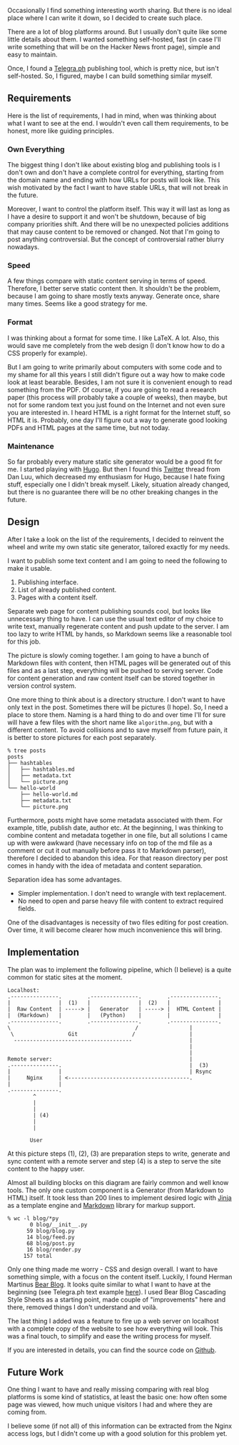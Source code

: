 Occasionally I find something interesting worth sharing. But there is no ideal
place where I can write it down, so I decided to create such place.

There are a lot of blog platforms around. But I usually don't quite like some
little details about them. I wanted something self-hosted, fast (in case I'll
write something that will be on the Hacker News front page), simple and easy to
maintain.

Once, I found a [Telegra.ph][1] publishing tool, which is pretty nice, but
isn't self-hosted. So, I figured, maybe I can build something similar myself.

## Requirements

Here is the list of requirements, I had in mind, when was thinking about what I
want to see at the end. I wouldn't even call them requirements, to be honest,
more like guiding principles.

### Own Everything

The biggest thing I don't like about existing blog and publishing tools is I
don't own and don't have a complete control for everything, starting from the
domain name and ending with how URLs for posts will look like. This wish
motivated by the fact I want to have stable URLs, that will not break in the
future.

Moreover, I want to control the platform itself. This way it will last as long
as I have a desire to support it and won't be shutdown, because of big company
priorities shift. And there will be no unexpected policies additions that may
cause content to be removed or changed. Not that I'm going to post anything
controversial. But the concept of controversial rather blurry nowadays.

### Speed

A few things compare with static content serving in terms of speed. Therefore,
I better serve static content then. It shouldn't be the problem, because I am
going to share mostly texts anyway. Generate once, share many times. Seems like
a good strategy for me.

### Format

I was thinking about a format for some time. I like LaTeX. A lot. Also, this
would save me completely from the web design (I don't know how to do a CSS
properly for example).

But I am going to write primarily about computers with some code and to my
shame for all this years I still didn't figure out a way how to make code look
at least bearable. Besides, I am not sure it is convenient enough to read
something from the PDF. Of course, if you are going to read a research paper
(this process will probably take a couple of weeks), then maybe, but not for
some random text you just found on the Internet and not even sure you are
interested in. I heard HTML is a right format for the Internet stuff, so HTML
it is. Probably, one day I'll figure out a way to generate good looking PDFs
and HTML pages at the same time, but not today.

### Maintenance

So far probably every mature static site generator would be a good fit for me.
I started playing with [Hugo][2]. But then I found this [Twitter][3] thread from
Dan Luu, which decreased my enthusiasm for Hugo, because I hate fixing stuff,
especially one I didn't break myself. Likely, situation already changed, but
there is no guarantee there will be no other breaking changes in the future.

## Design

After I take a look on the list of the requirements, I decided to reinvent the
wheel and write my own static site generator, tailored exactly for my needs.

I want to publish some text content and I am going to need the following to make
it usable.

1. Publishing interface.
2. List of already published content.
3. Pages with a content itself.

Separate web page for content publishing sounds cool, but looks like unnecessary
thing to have. I can use the usual text editor of my choice to write text,
manually regenerate content and push update to the server. I am too lazy to
write HTML by hands, so Markdown seems like a reasonable tool for this job.

The picture is slowly coming together. I am going to have a bunch of Markdown
files with content, then HTML pages will be generated out of this files and as
a last step, everything will be pushed to serving server. Code for content
generation and raw content itself can be stored together in version control
system.

One more thing to think about is a directory structure. I don't want to
have only text in the post. Sometimes there will be pictures (I hope). So, I
need a place to store them. Naming is a hard thing to do and over time I'll
for sure will have a few files with the short name like `algorithm.png`, but
with a different content. To avoid collisions and to save myself from future
pain, it is better to store pictures for each post separately.

```
% tree posts
posts
├── hashtables
│   ├── hashtables.md
│   ├── metadata.txt
│   └── picture.png
└── hello-world
    ├── hello-world.md
    ├── metadata.txt
    └── picture.png
```

Furthermore, posts might have some metadata associated with them. For example,
title, publish date, author etc. At the beginning, I was thinking to combine
content and metadata together in one file, but all solutions I came up with were
awkward (have necessary info on top of the md file as a comment or cut it out
manually before pass it to Markdown parser), therefore I decided to abandon
this idea. For that reason directory per post comes in handy with the idea of
metadata and content separation.

Separation idea has some advantages.

* Simpler implementation. I don't need to wrangle with text replacement.
* No need to open and parse heavy file with content to extract required fields.

One of the disadvantages is necessity of two files editing for post creation.
Over time, it will become clearer how much inconvenience this will bring.


## Implementation

The plan was to implement the following pipeline, which (I believe) is a quite
common for static sites at the moment.

```
Localhost:
.---------------.        .---------------.        .---------------.
|               |  (1)   |               |  (2)   |               |
|  Raw Content  | -----> |   Generator   | -----> |  HTML Content |
|  (Markdown)   |        |   (Python)    |        |               |
.---------------.        .---------------.        .---------------.
\                                       /                |
 \                 Git                 /                 |
  -------------------------------------                  | 
                                                         |
                                                         |
Remote server:                                           |
.---------------.                                        |  (3)
|               |                                        | Rsync
|     Nginx     | <--------------------------------------.
|               |
.---------------.
        ^
        |
        |
        | (4)
        |
        |

       User
```

At this picture steps (1), (2), (3) are preparation steps to write, generate
and sync content with a remote server and step (4) is a step to serve the
site content to the happy user.

Almost all building blocks on this diagram are fairly common and well know
tools. The only one custom component is a Generator (from Markdown to HTML)
itself. It took less than 200 lines to implement desired logic with [Jinja][4]
as a template engine and [Markdown][5] library for markup support.

```
% wc -l blog/*py
       0 blog/__init__.py
      59 blog/blog.py
      14 blog/feed.py
      68 blog/post.py
      16 blog/render.py
     157 total
```

Only one thing made me worry - CSS and design overall. I want to have something
simple, with a focus on the content itself. Luckily, I found Herman Martinus
[Bear Blog][6]. It looks quite similar to what I want to have at the beginning
(see Telegra.ph text example [here][7]). I used Bear Blog Cascading Style
Sheets as a starting point, made couple of "improvements" here and there,
removed things I don't understand and voilà.

The last thing I added was a feature to fire up a web server on localhost with
a complete copy of the website to see how everything will look. This was a final
touch, to simplify and ease the writing process for myself.

If you are interested in details, you can find the source code on [Github][8].

## Future Work

One thing I want to have and really missing comparing with real blog platforms
is some kind of statistics, at least the basic one: how often some page was
viewed, how much unique visitors I had and where they are coming from.

I believe some (if not all) of this information can be extracted from the Nginx
access logs, but I didn't come up with a good solution for this problem yet.


[1]: https://telegra.ph
[2]: https://gohugo.io
[3]: https://twitter.com/danluu/status/1434282814510403584
[4]: https://jinja.palletsprojects.com
[5]: https://python-markdown.github.io
[6]: https://bearblog.dev
[7]: https://telegra.ph/Example-01-08-2
[8]: https://github.com/ilvokhin/blog
